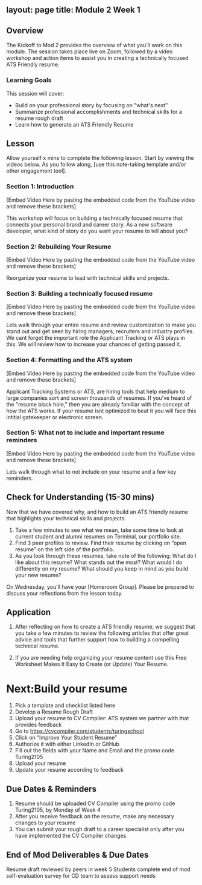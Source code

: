 layout: page
title: Module 2 Week 1
---

## Overview
The Kickoff to Mod 2 provides the overview of what you'll work on this module. The session takes place live on Zoom, followed by a video workshop and action items to assist you in creating a technically focused ATS Friendly resume.  

### Learning Goals
This session will cover:

* Build on your professional story by focusing on "what's next"
* Summarize professional accomplishments and technical skills for a resume rough draft 
* Learn how to generate an ATS Friendly Resume
 

## Lesson 
Allow yourself x mins to complete the following lesson. Start by viewing the videos below. As you follow along, [use this note-taking template and/or other engagement tool].

### Section 1: Introduction 
[Embed Video Here by pasting the embedded code from the YouTube video and remove these brackets]

This workshop will focus on building a technically focused resume that connects your personal brand and career story. 
As a new software developer, what kind of story do you want your resume to tell about you?

### Section 2: Rebuilding Your Resume

[Embed Video Here by pasting the embedded code from the YouTube video and remove these brackets]

Reorganize your resume to lead with technical skills and projects.

### Section 3: Building  a technically focused resume

[Embed Video Here by pasting the embedded code from the YouTube video and remove these brackets]

Lets walk through your entire resume and review customization to make you stand out and get seen by hiring managers, recruiters and industry profiles. We cant forget the important role the Applicant Tracking or ATS plays in this. We will review how to increase your chances of getting passed it. 


### Section 4: Formatting and the ATS system

[Embed Video Here by pasting the embedded code from the YouTube video and remove these brackets]

Applicant Tracking Systems or ATS, are hiring tools that help medium to large companies sort and screen thousands of resumes. If you've heard of the "resume black hole," then you are already familiar with the concept of how the ATS works.  If your resume isnt optimized to beat it you will face this intitial gatekeeper or electronic screen. 
### Section 5: What not to include and important resume reminders

[Embed Video Here by pasting the embedded code from the YouTube video and remove these brackets]

Lets walk through what to not include on your resume and a few key reminders. 

## Check for Understanding (15-30 mins)

Now that we have covered why, and how to build an ATS friendly resume that highlights your technical skills and projects. 

1. Take a few minutes to see what we mean, take some time to look at current student and alumni resumes on Terminal, our portfolio site.
2. Find 3 peer profiles to review. Find their resume by clicking on “open resume” on the left side of the portfolio. 
3. As you look through these resumes, take note of the following:
What do I like about this resume?
What stands out the most?
What would I do differently on my resume?
What should you keep in mind as you build your new resume?

On Wednesday, you'll have your [Homeroom Group]. Please be prepared to discuss your reflections from the lesson today.

## Application

1. After reflecting on how to create a ATS friendly resume, we suggest that you take a few minutes to review the following articles that offer great advice and tools that further support how to building a compelling technical resume. 

2. If you are needing help organizing your resume content use this Free Worksheet Makes It Easy to Create (or Update) Your Resume. 

# Next:Build your resume
1. Pick a template and checklist listed here
2. Develop a Resume Rough Draft
3. Upload your resume to CV Compiler: ATS system we partner with that provides feedback
4. Go to https://cvcompiler.com/students/turingschool
5. Click on “Improve Your Student Resume”
6. Authorize it with either LinkedIn or GitHub
7. Fill out the fields with your Name and Email and the promo code Turing2105
8. Upload your resume
8. Update your resume according to feedback


## Due Dates & Reminders

1. Resume should be uploaded CV Compiler using the promo code Turing2105, by Monday of Week 4 
2. After you receive feedback on the resume, make any necessary changes to your resume
3. You can submit your rough draft to a career specialist only after you have implemented the CV Compiler changes

## End of Mod Deliverables & Due Dates
Resume draft reviewed by peers in week 5
Students complete end of mod self-evaluation survey for CD team to assess support needs

